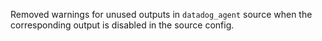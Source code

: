 Removed warnings for unused outputs in `datadog_agent` source when the corresponding output is disabled in the source config.

